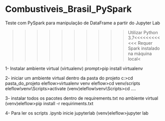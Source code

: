 # Combustiveis_Brasil_PySpark
Teste com PySpark para manipulação de DataFrame a partir do Jupyter Lab

>>>>>>>>>>Utilizar Python 3.7<<<<<<<<<<<<
>Requer Spark instalado na máquina local<

1- Instalar ambiente virtual (virtualenv)
prompt>pip install virtualenv

2- iniciar um ambiente virtual dentro da pasta do projeto
c:\>cd pasta_do_projeto
eleflow>virtualenv venv
eleflow>cd venv/scripts
eleflow\venv\Scripts>activate
(venv)eleflow\venv\Scripts>cd ..\..


3- instalar todos os pacotes dentro 
de requirements.txt no ambiente virtual
(venv)eleflow>pip install -r requiriments.txt

4- Para ler os scripts .ipynb inicie jupyterlab
(venv)eleflow>jupyter lab

